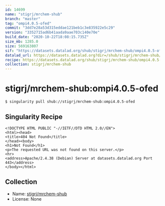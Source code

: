 ```yaml
---
id: 14699
name: "stigrj/mrchem-shub"
branch: "master"
tag: "ompi4.0.5-ofed"
commit: "3dd7e28a53d315eddae121beb1c3e835922e5c29"
version: "3352715ad6b41aada9aae703c140e70e"
build_date: "2020-10-22T18:08:15.735Z"
size_mb: 1285.0
size: 569163807
sif: "https://datasets.datalad.org/shub/stigrj/mrchem-shub/ompi4.0.5-ofed/2020-10-22-3dd7e28a-3352715a/3352715ad6b41aada9aae703c140e70e.sif"
datalad_url: https://datasets.datalad.org?dir=/shub/stigrj/mrchem-shub/ompi4.0.5-ofed/2020-10-22-3dd7e28a-3352715a/
recipe: https://datasets.datalad.org/shub/stigrj/mrchem-shub/ompi4.0.5-ofed/2020-10-22-3dd7e28a-3352715a/Singularity
collection: stigrj/mrchem-shub
---
```


# stigrj/mrchem-shub:ompi4.0.5-ofed

```bash
$ singularity pull shub://stigrj/mrchem-shub:ompi4.0.5-ofed
```

## Singularity Recipe

```singularity
<!DOCTYPE HTML PUBLIC "-//IETF//DTD HTML 2.0//EN">
<html><head>
<title>404 Not Found</title>
</head><body>
<h1>Not Found</h1>
<p>The requested URL was not found on this server.</p>
<hr>
<address>Apache/2.4.38 (Debian) Server at datasets.datalad.org Port 443</address>
</body></html>
```

## Collection

 - Name: [stigrj/mrchem-shub](https://github.com/stigrj/mrchem-shub)
 - License: None

